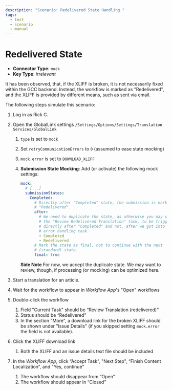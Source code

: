 ```yaml
---
description: "Scenario: Redelivered State Handling."
tags:
  - test
  - scenario
  - manual
---
```


# Redelivered State

* **Connector Type**: `mock`
* **Key Type**: _irrelevant_

It has been observed, that, if the XLIFF is broken, it is not necessarily fixed
within the GCC backend. Instead, the workflow is marked as "Redelivered", and
the XLIFF is provided by different means, such as sent via email.

The following steps simulate this scenario:

1. Log in as Rick C.

2. Open the GlobalLink
   settings `/Settings/Options/Settings/Translation Services/GlobalLink`

   1. `type` is set to `mock`
   2. Set `retryCommunicationErrors` to `0` (assumed to ease state mocking)
   3. `mock.error` is set to `DOWNLOAD_XLIFF`
   4. **Submission State Mocking**: Add (or activate) the following mock
      settings:

      ```yaml
      mock:
        # [...]
        submissionStates:
          Completed:
            # Directly after "Completed" state, the submission is marked as
            # "Redelivered".
            after:
              # We need to duplicate the state, as otherwise you may observe
              # the "Review Redelivered Translation" task, to be triggered
              # directly after "Completed" and not, after we got into the
              # error handling task.
              - Completed
              - Redelivered
            # Mark the state as final, not to continue with the next
            # (standard) state.
            final: true
      ```

      **Side Note** For now, we accept the duplicate state. We may want to
      review, though, if processing (or mocking) can be optimized here.

3. Start a translation for an article.

4. Wait for the workflow to appear in _Workflow App_'s "Open" workflows

5. Double-click the workflow

   1. Field "Current Task" should be “Review Translation (redelivered)”
   2. Status should be “Redelivered”
   3. In the section "More", a download link for the broken XLIFF should be
      shown under "Issue Details" (if you skipped setting `mock.error` the
      field is not available).

6. Click the XLIFF download link

   1. Both the XLIFF and an issue details text file should be included

7. In the _Workflow App_, click “Accept Task”, "Next Step", “Finish Content
   Localization”, and "Yes, continue"

   1. The workflow should disappear from “Open”
   2. The workflow should appear in “Closed”
